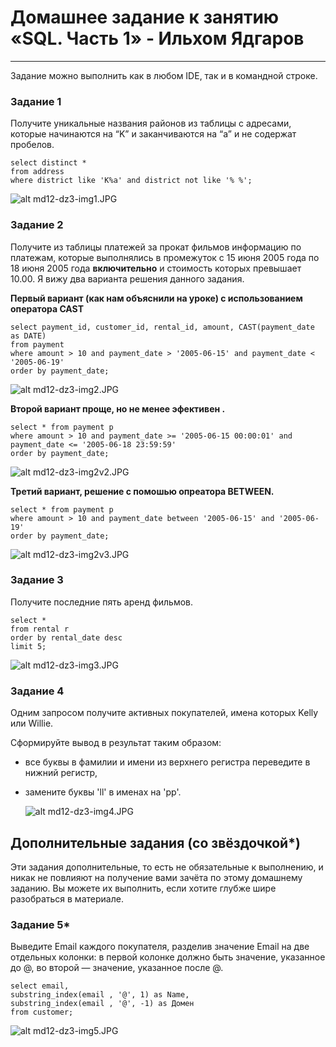 # Домашнее задание к занятию «SQL. Часть 1» - Ильхом Ядгаров

---

Задание можно выполнить как в любом IDE, так и в командной строке.

### Задание 1

Получите уникальные названия районов из таблицы с адресами, которые начинаются на “K” и заканчиваются на “a” и не содержат пробелов.
```
select distinct *  
from address
where district like 'K%a' and district not like '% %';
```
![alt md12-dz3-img1.JPG](/img/md12-dz3-img1.JPG)

### Задание 2

Получите из таблицы платежей за прокат фильмов информацию по платежам, которые выполнялись в промежуток с 15 июня 2005 года по 18 июня 2005 года **включительно** и стоимость которых превышает 10.00.
Я вижу два варианта решения данного задания.


**Первый вариант (как нам объяснили на уроке) с использованием оператора CAST**

```
select payment_id, customer_id, rental_id, amount, CAST(payment_date as DATE)
from payment
where amount > 10 and payment_date > '2005-06-15' and payment_date < '2005-06-19'
order by payment_date; 
```
![alt md12-dz3-img2.JPG](/img/md12-dz3-img2.JPG)

**Второй вариант проще, но не менее эфективен .**

```
select * from payment p 
where amount > 10 and payment_date >= '2005-06-15 00:00:01' and payment_date <= '2005-06-18 23:59:59'
order by payment_date; 
```
![alt md12-dz3-img2v2.JPG](/img/md12-dz3-img2v2.JPG)

**Третий вариант, решение с помошью опреатора BETWEEN.**

```
select * from payment p 
where amount > 10 and payment_date between '2005-06-15' and '2005-06-19'
order by payment_date; 
```

![alt md12-dz3-img2v3.JPG](/img/md12-dz3-img2v3.JPG)

### Задание 3

Получите последние пять аренд фильмов.
```
select *
from rental r 
order by rental_date desc
limit 5;
```
![alt md12-dz3-img3.JPG](/img/md12-dz3-img3.JPG)

### Задание 4

Одним запросом получите активных покупателей, имена которых Kelly или Willie. 

Сформируйте вывод в результат таким образом:
- все буквы в фамилии и имени из верхнего регистра переведите в нижний регистр,
- замените буквы 'll' в именах на 'pp'.

  ![alt md12-dz3-img4.JPG](/img/md12-dz3-img4.JPG)

## Дополнительные задания (со звёздочкой*)
Эти задания дополнительные, то есть не обязательные к выполнению, и никак не повлияют на получение вами зачёта по этому домашнему заданию. Вы можете их выполнить, если хотите глубже шире разобраться в материале.

### Задание 5*

Выведите Email каждого покупателя, разделив значение Email на две отдельных колонки: в первой колонке должно быть значение, указанное до @, во второй — значение, указанное после @.

```
select email, 
substring_index(email , '@', 1) as Name,
substring_index(email , '@', -1) as Домен
from customer;
```
![alt md12-dz3-img5.JPG](/img/md12-dz3-img5.JPG)

